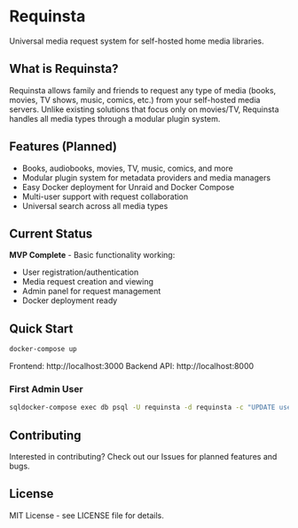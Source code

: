 # Requinsta

Universal media request system for self-hosted home media libraries.

## What is Requinsta?

Requinsta allows family and friends to request any type of media (books, movies, TV shows, music, comics, etc.) from your self-hosted media servers. Unlike existing solutions that focus only on movies/TV, Requinsta handles all media types through a modular plugin system.

## Features (Planned)

- Books, audiobooks, movies, TV, music, comics, and more
- Modular plugin system for metadata providers and media managers
- Easy Docker deployment for Unraid and Docker Compose
- Multi-user support with request collaboration
- Universal search across all media types

## Current Status

**MVP Complete** - Basic functionality working:

- User registration/authentication
- Media request creation and viewing
- Admin panel for request management
- Docker deployment ready

## Quick Start

```bash
docker-compose up
```

Frontend: http://localhost:3000
Backend API: http://localhost:8000

### First Admin User

```bash
sqldocker-compose exec db psql -U requinsta -d requinsta -c "UPDATE users SET role = 'ADMIN' WHERE email = 'your@email.com';"
```

## Contributing

Interested in contributing? Check out our Issues for planned features and bugs.

## License

MIT License - see LICENSE file for details.
